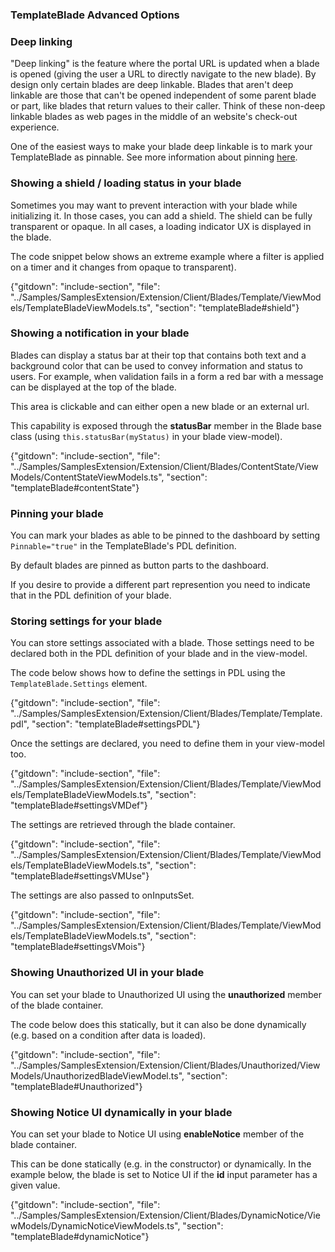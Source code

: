 <properties title="" pageTitle="Blades" description="" authors="adamabdelhamed" />

### TemplateBlade Advanced Options

### Deep linking

"Deep linking" is the feature where the portal URL is updated when a blade is opened (giving the user a URL to directly navigate to the new blade).
By design only certain blades are deep linkable. Blades that aren't deep linkable are those that can't be opened independent of some parent 
blade or part, like blades that return values to their caller. Think of these non-deep linkable blades as web pages in the middle of an website's
check-out experience.

One of the easiest ways to make your blade deep linkable is to mark your TemplateBlade as pinnable. See more information about pinning [here](#pinning-your-blade).

### Showing a shield / loading status in your blade

Sometimes you may want to prevent interaction with your blade while initializing it. In those cases, you can add a shield. The shield can be fully transparent or opaque. In all cases, a loading indicator UX is displayed in the blade. 

The code snippet below shows an extreme example where a filter is applied on a timer and it changes from opaque to transparent).

{"gitdown": "include-section", "file": "../Samples/SamplesExtension/Extension/Client/Blades/Template/ViewModels/TemplateBladeViewModels.ts", "section": "templateBlade#shield"}

### Showing a notification in your blade

Blades can display a status bar at their top that contains both text and a background color that can be used to convey information and status to users. For example, when validation fails in a form a red bar with a message can be displayed at the top of the blade.

This area is clickable and can either open a new blade or an external url.

This capability is exposed through the **statusBar** member in the Blade base class (using `this.statusBar(myStatus)` in your blade view-model).

{"gitdown": "include-section", "file": "../Samples/SamplesExtension/Extension/Client/Blades/ContentState/ViewModels/ContentStateViewModels.ts", "section": "templateBlade#contentState"}

<a name="pinning-your-blade"></a>
### Pinning your blade

You can mark your blades as able to be pinned to the dashboard by setting `Pinnable="true"` in the TemplateBlade's PDL definition.

By default blades are pinned as button parts to the dashboard.

If you desire to provide a different part represention you need to indicate that in the PDL definition of your blade.

### Storing settings for your blade

You can store settings associated with a blade. Those settings need to be declared both in the PDL definition of your blade and in the view-model.

The code below shows how to define the settings in PDL using the `TemplateBlade.Settings` element.

{"gitdown": "include-section", "file": "../Samples/SamplesExtension/Extension/Client/Blades/Template/Template.pdl", "section": "templateBlade#settingsPDL"}

Once the settings are declared, you need to define them in your view-model too.

{"gitdown": "include-section", "file": "../Samples/SamplesExtension/Extension/Client/Blades/Template/ViewModels/TemplateBladeViewModels.ts", "section": "templateBlade#settingsVMDef"}

The settings are retrieved through the blade container.

{"gitdown": "include-section", "file": "../Samples/SamplesExtension/Extension/Client/Blades/Template/ViewModels/TemplateBladeViewModels.ts", "section": "templateBlade#settingsVMUse"}

The settings are also passed to onInputsSet.

{"gitdown": "include-section", "file": "../Samples/SamplesExtension/Extension/Client/Blades/Template/ViewModels/TemplateBladeViewModels.ts", "section": "templateBlade#settingsVMois"}

### Showing Unauthorized UI in your blade

You can set your blade to Unauthorized UI using the **unauthorized** member of the blade container.

The code below does this statically, but it can also be done dynamically (e.g. based on a condition after data is loaded).

{"gitdown": "include-section", "file": "../Samples/SamplesExtension/Extension/Client/Blades/Unauthorized/ViewModels/UnauthorizedBladeViewModel.ts", "section": "templateBlade#Unauthorized"}

### Showing Notice UI dynamically in your blade

You can set your blade to Notice UI using **enableNotice** member of the blade container.

This can be done statically (e.g. in the constructor) or dynamically. In the example below, the blade is set to Notice UI if the **id** input parameter has a given value.

{"gitdown": "include-section", "file": "../Samples/SamplesExtension/Extension/Client/Blades/DynamicNotice/ViewModels/DynamicNoticeViewModels.ts", "section": "templateBlade#dynamicNotice"}